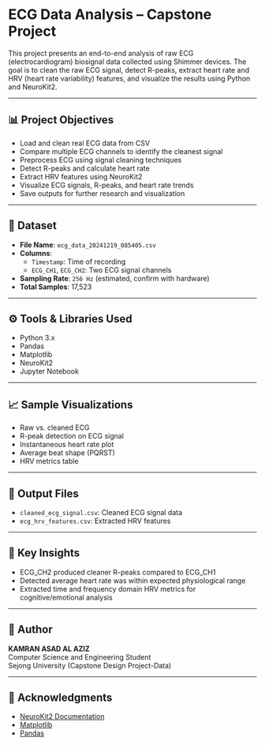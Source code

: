 # ECG Data Analysis – Capstone Project

This project presents an end-to-end analysis of raw ECG (electrocardiogram) biosignal data collected using Shimmer devices. The goal is to clean the raw ECG signal, detect R-peaks, extract heart rate and HRV (heart rate variability) features, and visualize the results using Python and NeuroKit2.

---

## 📊 Project Objectives

- Load and clean real ECG data from CSV
- Compare multiple ECG channels to identify the cleanest signal
- Preprocess ECG using signal cleaning techniques
- Detect R-peaks and calculate heart rate
- Extract HRV features using NeuroKit2
- Visualize ECG signals, R-peaks, and heart rate trends
- Save outputs for further research and visualization

---

## 📁 Dataset

- **File Name**: `ecg_data_20241219_085405.csv`
- **Columns**:
  - `Timestamp`: Time of recording
  - `ECG_CH1`, `ECG_CH2`: Two ECG signal channels
- **Sampling Rate**: `256 Hz` (estimated, confirm with hardware)
- **Total Samples**: 17,523

---

## ⚙️ Tools & Libraries Used

- Python 3.x
- Pandas
- Matplotlib
- NeuroKit2
- Jupyter Notebook

---

## 📈 Sample Visualizations

- Raw vs. cleaned ECG
- R-peak detection on ECG signal
- Instantaneous heart rate plot
- Average beat shape (PQRST)
- HRV metrics table

---

## 📂 Output Files

- `cleaned_ecg_signal.csv`: Cleaned ECG signal data
- `ecg_hrv_features.csv`: Extracted HRV features

---

## 🧠 Key Insights

- ECG_CH2 produced cleaner R-peaks compared to ECG_CH1
- Detected average heart rate was within expected physiological range
- Extracted time and frequency domain HRV metrics for cognitive/emotional analysis

---

## 👤 Author

**KAMRAN ASAD AL AZIZ**  
Computer Science and Engineering Student  
Sejong University (Capstone Design Project-Data)

---

## 🔗 Acknowledgments

- [NeuroKit2 Documentation](https://neuropsychology.github.io/NeuroKit/)
- [Matplotlib](https://matplotlib.org/)
- [Pandas](https://pandas.pydata.org/)

